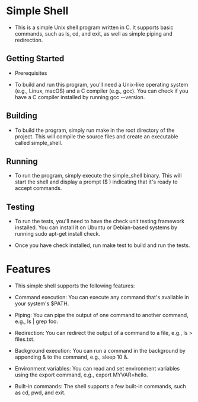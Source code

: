 # Simple Shell

* This is a simple Unix shell program written in C. It supports basic commands, such as ls, cd, and exit, as well as simple piping and redirection.

## Getting Started

* Prerequisites

* To build and run this program, you'll need a Unix-like operating system (e.g., Linux, macOS) and a C compiler (e.g., gcc). You can check if you have a C compiler installed by running gcc --version.

## Building

* To build the program, simply run make in the root directory of the project. This will compile the source files and create an executable called simple_shell.

## Running

* To run the program, simply execute the simple_shell binary. This will start the shell and display a prompt ($ ) indicating that it's ready to accept commands.

## Testing

* To run the tests, you'll need to have the check unit testing framework installed. You can install it on Ubuntu or Debian-based systems by running sudo apt-get install check.

* Once you have check installed, run make test to build and run the tests.

# Features

* This simple shell supports the following features:

* Command execution: You can execute any command that's available in your system's $PATH.
* Piping: You can pipe the output of one command to another command, e.g., ls | grep foo.
* Redirection: You can redirect the output of a command to a file, e.g., ls > files.txt.
* Background execution: You can run a command in the background by appending & to the command, e.g., sleep 10 &.
* Environment variables: You can read and set environment variables using the export command, e.g., export MYVAR=hello.
* Built-in commands: The shell supports a few built-in commands, such as cd, pwd, and exit.
